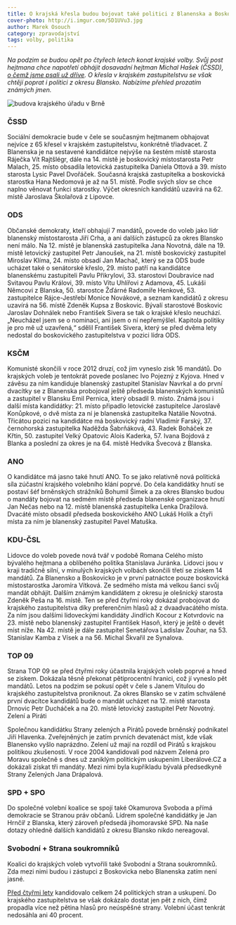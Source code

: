 ```yaml
---
title: O krajská křesla budou bojovat také politici z Blanenska a Boskovicka
cover-photo: http://i.imgur.com/5D1UVu3.jpg
author: Marek Osouch
category: zpravodajství
tags: volby, politika
---
```


*Na podzim se budou opět po čtyřech letech konat krajské volby. Svůj post hejtmana chce napotřetí obhájit dosavadní hejtman Michal Hašek (ČSSD), [o čemž jsme psali už dříve](/clanky/2016/02/krajske-volby.html). O křesla v krajském zastupitelstvu se však chtějí poprat i politici z okresu Blansko. Nabízíme přehled prozatím známých jmen.*

<img src="http://i.imgur.com/5D1UVu3.jpg" alt="budova krajského úřadu v Brně" class="img-responsive img-popup" data-author="Mercy from Wikimedia Commons">

### ČSSD

Sociální demokracie bude v čele se současným hejtmanem obhajovat nejvíce z 65 křesel v krajském zastupitelstvu, konkrétně třiadvacet. Z Blanenska je na sestavené kandidátce nejvýše na šestém místě starosta Ráječka Vít Rajtšlégr, dále na 14. místě je boskovický místostarosta Petr Malach, 25. místo obsadila letovická zastupitelka Daniela Ottová a 39. místo starosta Lysic Pavel Dvořáček. Současná krajská zastupitelka a boskovická starostka Hana Nedomová je až na 51. místě. Podle svých slov se chce naplno věnovat funkci starostky. Výčet okresních kandidátů uzavírá na 62. místě Jaroslava Školařová z Lipovce.

### ODS

Občanské demokraty, kteří obhajují 7 mandátů, povede do voleb jako lídr blanenský místostarosta Jiří Crha, a ani dalších zástupců za okres Blansko není málo. Na 12. místě je blanenská zastupitelka Jana Novotná, dále na 19. místě letovický zastupitel Petr Janoušek, na 21. místě boskovický zastupitel Miroslav Klíma, 24. místo obsadí Jan Machač, který se za ODS bude ucházet také o senátorské křeslo, 29. místo patří na kandidátce blanenskému zastupiteli Pavlu Přikrylovi, 33. starostovi Doubravice nad Svitavou Pavlu Královi, 39. místo Vítu Uhlířovi z Adamova, 45. Lukáši Němcovi z Blanska, 50. starostce Žďárné Radomíře Henkové, 53. zastupitelce Rájce-Jestřebí Monice Novákové, a seznam kandidátů z okresu uzavírá na 56. místě Zdeněk Kupsa z Boskovic.
Bývalí starostové Boskovic Jaroslav Dohnálek nebo František Sivera se tak o krajské křeslo neuchází. „Neucházel jsem se o nominaci, ani jsem o ní nepřemýšlel. Kapitola politiky je pro mě už uzavřená,“ sdělil František Sivera, který se před dvěma lety nedostal do boskovického zastupitelstva v pozici lídra ODS. 

### KSČM

Komunisté skončili v roce 2012 druzí, což jim vyneslo zisk 16 mandátů. Do krajských voleb je tentokrát povede poslanec Ivo Pojezný z Kyjova. Hned v závěsu za ním kandiduje blanenský zastupitel Stanislav Navrkal a do první dvacítky se z Blanenska probojoval ještě předseda blanenských komunistů a zastupitel v Blansku Emil Pernica, který obsadil 9. místo. Známá jsou i další místa kandidátky: 21. místo připadlo letovické zastupitelce Jaroslavě Konůpkové, o dvě místa za ní je blanenská zastupitelka Natálie Novotná. Třicátou pozici na kandidátce má boskovický radní Vladimír Farský, 37. černohorská zastupitelka Naděžda Šabrňáková, 43. Radek Boháček ze Křtin, 50. zastupitel Velký Opatovic Alois Kaderka, 57. Ivana Bojdová z Blanka a poslední za okres je na 64. místě Hedvika Švecová z Blanska.

### ANO

O kandidátce má jasno také hnutí ANO. To se jako relativně nová politická síla zúčastní krajského volebního klání poprvé. Do čela kandidátky hnutí se postaví šéf brněnských strážníků Bohumil Šimek a za okres Blansko budou o mandáty bojovat na sedmém místě předseda blanenské organizace hnutí Jan Nečas nebo na 12. místě blanenská zastupitelka Lenka Dražilová. Dvacáté místo obsadil předseda boskovického ANO Lukáš Holík a čtyři místa za ním je blanenský zastupitel Pavel Matuška.

### KDU-ČSL

Lidovce do voleb povede nová tvář v podobě Romana Celého místo bývalého hejtmana a oblíbeného politika Stanislava Juránka. Lidovci jsou v kraji tradičně silní, v minulých krajských volbách skončili třetí se ziskem 14 mandátů. Za Blanensko a Boskovicko je v první patnáctce pouze boskovická místostarostka Jaromíra Vítková. Ze sedmého místa má velkou šanci svůj mandát obhájit. Dalším známým kandidátem z okresu je olešnický starosta Zdeněk Peša na 16. místě. Ten se před čtyřmi roky dokázal probojovat do krajského zastupitelstva díky preferenčním hlasů až z dvaadvacátého místa. Za ním jsou dalšími lidoveckými kandidáty Jindřich Kocour z Kotvrdovic na 23. místě nebo blanenský zastupitel František Hasoň, který je ještě o devět míst níže. Na 42. místě je dále zastupitel Senetářova Ladislav Zouhar, na 53. Stanislav Kamba z Vísek a na 56. Michal Škvařil ze Synalova. 

### TOP 09

Strana TOP 09 se před čtyřmi roky účastnila krajských voleb poprvé a hned se ziskem. Dokázala těsně překonat pětiprocentní hranici, což jí vyneslo pět mandátů. Letos na podzim se pokusí opět v čele s Janem Vitulou do krajského zastupitelstva proniknout. Za okres Blansko se v zatím schválené první dvacítce kandidátů bude o mandát ucházet na 12. místě starosta Drnovic Petr Ducháček a na 20. místě letovický zastupitel Petr Novotný.
Zelení a Piráti

Společnou kandidátku Strany zelených a Pirátů povede brněnský podnikatel Jiří Hlavenka. Zveřejněných je zatím prvních devatenáct míst, kde však Blanensko vyšlo naprázdno. Zelení už mají na rozdíl od Pirátů s krajskou politikou zkušenosti. V roce 2004 kandidovali pod názvem Zelená pro Moravu společně s dnes už zaniklým politickým uskupením Liberálové.CZ a dokázali získat tři mandáty. Mezi nimi byla kupříkladu bývalá předsedkyně Strany Zelených Jana Drápalová.

### SPD + SPO

Do společné volební koalice se spojí také Okamurova Svoboda a přímá demokracie se Stranou práv občanů. Lídrem společné kandidátky je Jan Hrnčíř z Blanska, který zároveň předsedá jihomoravské SPD. Na naše dotazy ohledně dalších kandidátů z okresu Blansko nikdo nereagoval.

### Svobodní + Strana soukromníků

Koalici do krajských voleb vytvořili také Svobodní a Strana soukromníků. Zda mezi nimi budou i zástupci z Boskovicka nebo Blanenska zatím není jasné.

[Před čtyřmi lety](http://volby.cz/pls/kz2012/kz21?xjazyk=CZ&xdatum=20121012&xkraj=10) kandidovalo celkem 24 politických stran a uskupení. Do krajského zastupitelstva se však dokázalo dostat jen pět z nich, čímž propadla více než pětina hlasů pro neúspěšné strany. Volební účast tenkrát nedosáhla ani 40 procent.